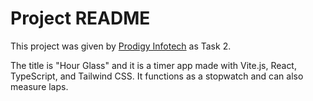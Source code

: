 # Project README

This project was given by [Prodigy Infotech](https://prodigyinfotech.dev/) as Task 2.

The title is "Hour Glass" and it is a timer app made with Vite.js, React, TypeScript, and Tailwind CSS. It functions as a stopwatch and can also measure laps.
